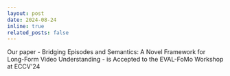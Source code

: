 ```yaml
---
layout: post
date: 2024-08-24
inline: true
related_posts: false
---
```


Our paper - Bridging Episodes and Semantics: A Novel Framework for Long-Form Video Understanding - is Accepted to the EVAL-FoMo Workshop at ECCV'24
